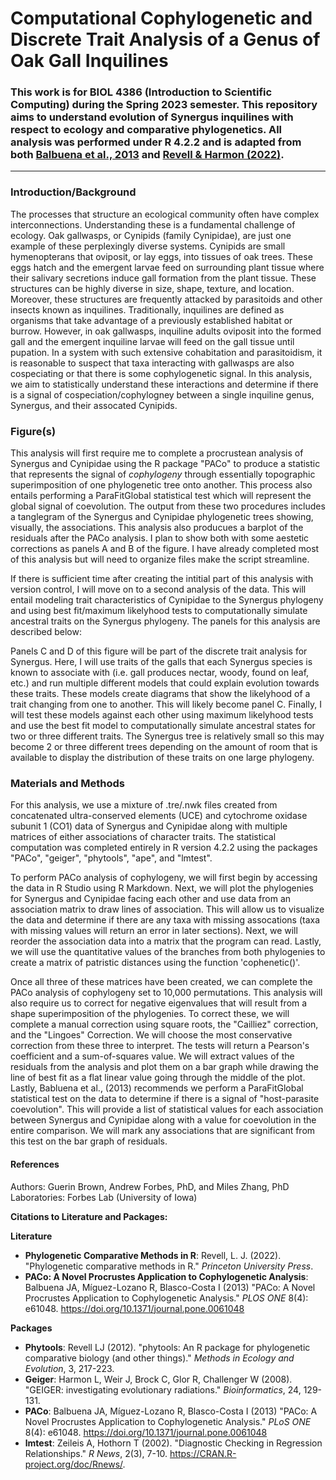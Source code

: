 # Computational Cophylogenetic and Discrete Trait Analysis of a Genus of Oak Gall Inquilines
### This work is for BIOL 4386 (Introduction to Scientific Computing) during the Spring 2023 semester. This repository aims to understand evolution of Synergus inquilines with respect to ecology and comparative phylogenetics. All analysis was performed under R 4.2.2 and is adapted from both [Balbuena et al., 2013](https://journals.plos.org/plosone/article?id=10.1371/journal.pone.0061048) and [Revell & Harmon (2022)](https://press.princeton.edu/books/paperback/9780691219035/phylogenetic-comparative-methods-in-r). 
***

### Introduction/Background
The processes that structure an ecological community often have complex interconnections. Understanding these is a fundamental challenge of ecology. Oak gallwasps, or Cynipids (family Cynipidae), are just one example of these perplexingly diverse systems. Cynipids are small hymenopterans that oviposit, or lay eggs, into tissues of oak trees. These eggs hatch and the emergent larvae feed on surrounding plant tissue where their salivary secretions induce gall formation from the plant tissue. These structures can be highly diverse in size, shape, texture, and location. Moreover, these structures are frequently attacked by parasitoids and other insects known as inquilines. Traditionally, inquilines are defined as organisms that take advantage of a previously established habitat or burrow. However, in oak gallwasps, inquiline adults oviposit into the formed gall and the emergent inquiline larvae will feed on the gall tissue until pupation. In a system with such extensive cohabitation and parasitoidism, it is reasonable to suspect that taxa interacting with gallwasps are also cospeciating or that there is some cophylogenetic signal. In this analysis, we aim to statistically understand these interactions and determine if there is a signal of cospeciation/cophylogney between a single inquiline genus, Synergus, and their assocated Cynipids.

### Figure(s)
This analysis will first require me to complete a procrustean analysis of Synergus and Cynipidae using the R package "PACo" to produce a statistic that represents the signal of *cophylogeny* through essentially topographic superimposition of one phylogenetic tree onto another. This process also entails performing a ParaFitGlobal statistical test which will represent the global signal of coevolution. The output from these two procedures includes a tanglegram of the Synergus and Cynipidae phylogenetic trees showing, visually, the associations. This analysis also producues a barplot of the residuals after the PACo analysis. I plan to show both with some aestetic corrections as panels A and B of the figure. I have already completed most of this analysis but will need to organize files make the script streamline. 

If there is sufficient time after creating the intitial part of this analysis with version control, I will move on to a second analysis of the data. This will entail modeling trait characteristics of Cynipidae to the Synergus phylogeny and using best fit/maximum likelyhood tests to computationally simulate ancestral traits on the Synergus phylogeny. The panels for this analysis are described below:

Panels C and D of this figure will be part of the discrete trait analysis for Synergus. Here, I will use traits of the galls that each Synergus species is known to associate with (i.e. gall produces nectar, woody, found on leaf, etc.) and run multiple different models that could explain evolution towards these traits. These models create diagrams that show the likelyhood of a trait changing from one to another. This will likely become panel C. Finally, I will test these models against each other using maximum likelyhood tests and use the best fit model to computationally simulate ancestral states for two or three different traits. The Synergus tree is relatively small so this may become 2 or three different trees depending on the amount of room that is available to display the distribution of these traits on one large phylogeny. 

### Materials and Methods
For this analysis, we use a mixture of .tre/.nwk files created from concatenated ultra-conserved elements (UCE) and cytochrome oxidase subunit 1 (CO1) data of Synergus and Cynipidae along with multiple matrices of either associations of character traits. The statistical computation was completed entirely in R version 4.2.2 using the packages "PACo", "geiger", "phytools", "ape", and "lmtest".

To perform PACo analysis of cophylogeny, we will first begin by accessing the data in R Studio using R Markdown. Next, we will plot the phylogenies for Synergus and Cynipidae facing each other and use data from an association matrix to draw lines of association. This will allow us to visualize the data and determine if there are any taxa with missing assocations (taxa with missing values will return an error in later sections). Next, we will reorder the association data into a matrix that the program can read. Lastly, we will use the quantitative values of the branches from both phylogenies to create a matrix of patristic distances using the function 'cophenetic()'.

Once all three of these matrices have been created, we can complete the PACo analysis of cophylogeny set to 10,000 permutations. This analysis will also require us to correct for negative eigenvalues that will result from a shape superimposition of the phylogenies. To correct these, we will complete a manual correction using square roots, the "Cailliez" correction, and the "Lingoes" Correction. We will choose the most conservative correction from these three to interpret. The tests will return a Pearson's coefficient and a sum-of-squares value. We will extract values of the residuals from the analysis and plot them on a bar graph while drawing the line of best fit as a flat linear value going through the middle of the plot. Lastly, Babluena et al., (2013) recommends we perform a ParaFitGlobal statistical test on the data to determine if there is a signal of "host-parasite coevolution". This will provide a list of statistical values for each association between Synergus and Cynipidae along with a value for coevolution in the entire comparison. We will mark any associations that are significant from this test on the bar graph of residuals.

#### References
Authors: Guerin Brown, Andrew Forbes, PhD, and Miles Zhang, PhD    
Laboratories: Forbes Lab (University of Iowa) 

**Citations to Literature and Packages:** 

**Literature**
 
* **Phylogenetic Comparative Methods in R**: Revell, L. J. (2022). "Phylogenetic comparative methods in R." *Princeton University Press*. 
* **PACo: A Novel Procrustes Application to Cophylogenetic Analysis**: Balbuena JA, Míguez-Lozano R, Blasco-Costa I (2013) "PACo: A Novel Procrustes Application to Cophylogenetic Analysis." *PLOS ONE* 8(4): e61048. https://doi.org/10.1371/journal.pone.0061048

**Packages** 

* **Phytools**: Revell LJ (2012). "phytools: An R package for phylogenetic
  comparative biology (and other things)." *Methods in Ecology and Evolution*, 3, 217-223.
* **Geiger**: Harmon L, Weir J, Brock C, Glor R, Challenger W (2008). "GEIGER: investigating evolutionary radiations." *Bioinformatics*, 24, 129-131.
* **PACo**: Balbuena JA, Míguez-Lozano R, Blasco-Costa I (2013) "PACo: A Novel Procrustes Application to Cophylogenetic Analysis." *PLoS ONE* 8(4): e61048. https://doi.org/10.1371/journal.pone.0061048
* **lmtest**: Zeileis A, Hothorn T (2002). "Diagnostic Checking in Regression Relationships." *R News*, 2(3), 7-10. https://CRAN.R-project.org/doc/Rnews/.
